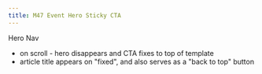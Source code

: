```yaml
---
title: M47 Event Hero Sticky CTA 
---
```


Hero Nav

- on scroll - hero disappears and CTA fixes to top of template
- article title appears on "fixed", and also serves as a "back to top" button
